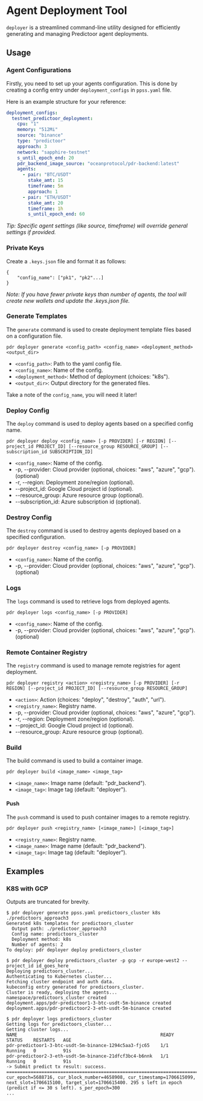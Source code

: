 # Agent Deployment Tool

`deployer` is a streamlined command-line utility designed for efficiently generating and managing Predictoor agent deployments.

## Usage

### Agent Configurations

Firstly, you need to set up your agents configuration. This is done by creating a config entry under `deployment_configs` in `ppss.yaml` file.

Here is an example structure for your reference:

```yaml
deployment_configs:
  testnet_predictoor_deployment:
    cpu: "1"
    memory: "512Mi"
    source: "binance"
    type: "predictoor"
    approach: 3
    network: "sapphire-testnet"
    s_until_epoch_end: 20
    pdr_backend_image_source: "oceanprotocol/pdr-backend:latest"
    agents:
      - pair: "BTC/USDT"
        stake_amt: 15
        timeframe: 5m
        approach: 1
      - pair: "ETH/USDT"
        stake_amt: 20
        timeframe: 1h
        s_until_epoch_end: 60
```

_Tip: Specific agent settings (like source, timeframe) will override general settings if provided._

### Private Keys

Create a `.keys.json` file and format it as follows:

```
{
    "config_name": ["pk1", "pk2"...]
}
```

_Note: If you have fewer private keys than number of agents, the tool will create new wallets and update the .keys.json file._

### Generate Templates

The `generate` command is used to create deployment template files based on a configuration file.

```
pdr deployer generate <config_path> <config_name> <deployment_method> <output_dir>
```

- `<config_path>`: Path to the yaml config file.
- `<config_name>`: Name of the config.
- `<deployment_method>`: Method of deployment (choices: "k8s").
- `<output_dir>`: Output directory for the generated files.

Take a note of the `config_name`, you will need it later!

### Deploy Config

The `deploy` command is used to deploy agents based on a specified config name.

```
pdr deployer deploy <config_name> [-p PROVIDER] [-r REGION] [--project_id PROJECT_ID] [--resource_group RESOURCE_GROUP] [--subscription_id SUBSCRIPTION_ID]
```

- `<config_name>`: Name of the config.
- -p, --provider: Cloud provider (optional, choices: "aws", "azure", "gcp"). (optional)
- -r, --region: Deployment zone/region (optional).
- --project_id: Google Cloud project id (optional).
- --resource_group: Azure resource group (optional).
- --subscription_id: Azure subscription id (optional).

### Destroy Config

The `destroy` command is used to destroy agents deployed based on a specified configuration.

```
pdr deployer destroy <config_name> [-p PROVIDER]
```

- `<config_name>`: Name of the config.
- -p, --provider: Cloud provider (optional, choices: "aws", "azure", "gcp"). (optional)

### Logs

The `logs` command is used to retrieve logs from deployed agents.

```
pdr deployer logs <config_name> [-p PROVIDER]
```

- `<config_name>`: Name of the config.
- -p, --provider: Cloud provider (optional, choices: "aws", "azure", "gcp"). (optional)

### Remote Container Registry

The `registry` command is used to manage remote registries for agent deployment.

```
pdr deployer registry <action> <registry_name> [-p PROVIDER] [-r REGION] [--project_id PROJECT_ID] [--resource_group RESOURCE_GROUP]
```

- `<action>`: Action (choices: "deploy", "destroy", "auth", "url").
- `<registry_name>`: Registry name.
- -p, --provider: Cloud provider (optional, choices: "aws", "azure", "gcp").
- -r, --region: Deployment zone/region (optional).
- --project_id: Google Cloud project id (optional).
- --resource_group: Azure resource group (optional).

### Build

The build command is used to build a container image.

```
pdr deployer build <image_name> <image_tag>
```

- `<image_name>`: Image name (default: "pdr_backend").
- `<image_tag>`: Image tag (default: "deployer").

#### Push

The `push` command is used to push container images to a remote registry.

```
pdr deployer push <registry_name> [<image_name>] [<image_tag>]
```

- `<registry_name>`: Registry name.
- `<image_name>`: Image name (default: "pdr_backend").
- `<image_tag>`: Image tag (default: "deployer").

## Examples

### K8S with GCP

Outputs are truncated for brevity.

```shell
$ pdr deployer generate ppss.yaml predictoors_cluster k8s ./predictoors_approach3
Generated k8s templates for predictoors_cluster
  Output path: ./predictoor_approach3
  Config name: predictoors_cluster
  Deployment method: k8s
  Number of agents: 2
To deploy: pdr deployer deploy predictoors_cluster
```

```shell
$ pdr deployer deploy predictoors_cluster -p gcp -r europe-west2 --project_id id_goes_here
Deploying predictoors_cluster...
Authenticating to Kubernetes cluster...
Fetching cluster endpoint and auth data.
kubeconfig entry generated for predictoors_cluster.
Cluster is ready, deploying the agents...
namespace/predictoors_cluster created
deployment.apps/pdr-predictoor1-3-btc-usdt-5m-binance created
deployment.apps/pdr-predictoor2-3-eth-usdt-5m-binance created
```

```shell
$ pdr deployer logs predictoors_cluster
Getting logs for predictoors_cluster...
Getting cluster logs...
NAME                                                     READY   STATUS    RESTARTS   AGE
pdr-predictoor1-3-btc-usdt-5m-binance-1294c5aa3-fjc65    1/1     Running   0          91s
pdr-predictoor2-3-eth-usdt-5m-binance-21dfcf3bc4-b6nnk   1/1     Running   0          91s
-> Submit predict tx result: success.
====================================================================================================================================================================================
cur_epoch=5688716, cur_block_number=4658908, cur_timestamp=1706615099, next_slot=1706615100, target_slot=1706615400. 295 s left in epoch (predict if <= 30 s left). s_per_epoch=300
...
```
